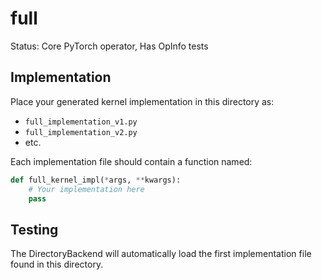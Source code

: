 # full

Status: Core PyTorch operator, Has OpInfo tests

## Implementation

Place your generated kernel implementation in this directory as:
- `full_implementation_v1.py`
- `full_implementation_v2.py`
- etc.

Each implementation file should contain a function named:
```python
def full_kernel_impl(*args, **kwargs):
    # Your implementation here
    pass
```

## Testing

The DirectoryBackend will automatically load the first implementation file found in this directory.
